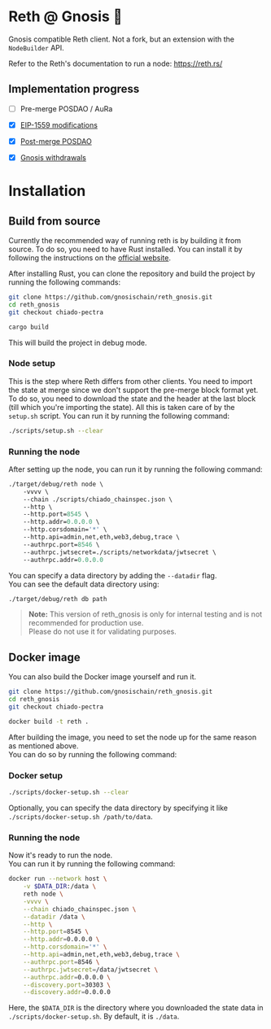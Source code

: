 # Reth @ Gnosis 🍴

Gnosis compatible Reth client. Not a fork, but an extension with the `NodeBuilder` API.

Refer to the Reth's documentation to run a node: https://reth.rs/

## Implementation progress

- [ ] Pre-merge POSDAO / AuRa
- [x] [EIP-1559 modifications](https://github.com/gnosischain/specs/blob/master/network-upgrades/london.md)
- [x] [Post-merge POSDAO](https://github.com/gnosischain/specs/blob/master/execution/posdao-post-merge.md)
- [x] [Gnosis withdrawals](https://github.com/gnosischain/specs/blob/master/execution/withdrawals.md)


# Installation

## Build from source

Currently the recommended way of running reth is by building it from source. To do so, you need to have Rust installed. You can install it by following the instructions on the [official website](https://www.rust-lang.org/tools/install).

After installing Rust, you can clone the repository and build the project by running the following commands:

```bash
git clone https://github.com/gnosischain/reth_gnosis.git
cd reth_gnosis
git checkout chiado-pectra

cargo build
```

This will build the project in debug mode.

### Node setup

This is the step where Reth differs from other clients. You need to import the state at merge since we don't support the pre-merge block format yet. To do so, you need to download the state and the header at the last block (till which you're importing the state). All this is taken care of by the `setup.sh` script. You can run it by running the following command:

```bash
./scripts/setup.sh --clear
```

### Running the node

After setting up the node, you can run it by running the following command:

```ocaml
./target/debug/reth node \
    -vvvv \
    --chain ./scripts/chiado_chainspec.json \
    --http \
    --http.port=8545 \
    --http.addr=0.0.0.0 \
    --http.corsdomain='*' \
    --http.api=admin,net,eth,web3,debug,trace \
    --authrpc.port=8546 \
    --authrpc.jwtsecret=./scripts/networkdata/jwtsecret \
    --authrpc.addr=0.0.0.0
```

You can specify a data directory by adding the `--datadir` flag.  
You can see the default data directory using:

```bash
./target/debug/reth db path
```

> **Note:** This version of reth_gnosis is only for internal testing and is not recommended for production use.  
> Please do not use it for validating purposes.

## Docker image

You can also build the Docker image yourself and run it.

```bash
git clone https://github.com/gnosischain/reth_gnosis.git
cd reth_gnosis
git checkout chiado-pectra

docker build -t reth .
```

After building the image, you need to set the node up for the same reason as mentioned above.  
You can do so by running the following command:

### Docker setup

```bash
./scripts/docker-setup.sh --clear
```

Optionally, you can specify the data directory by specifying it like `./scripts/docker-setup.sh /path/to/data`.

### Running the node

Now it's ready to run the node.  
You can run it by running the following command:

```bash
docker run --network host \
    -v $DATA_DIR:/data \
    reth node \
    -vvvv \
    --chain chiado_chainspec.json \
    --datadir /data \
    --http \
    --http.port=8545 \
    --http.addr=0.0.0.0 \
    --http.corsdomain='*' \
    --http.api=admin,net,eth,web3,debug,trace \
    --authrpc.port=8546 \
    --authrpc.jwtsecret=/data/jwtsecret \
    --authrpc.addr=0.0.0.0 \
    --discovery.port=30303 \
    --discovery.addr=0.0.0.0
```

Here, the `$DATA_DIR` is the directory where you downloaded the state data in `./scripts/docker-setup.sh`. By default, it is `./data`.